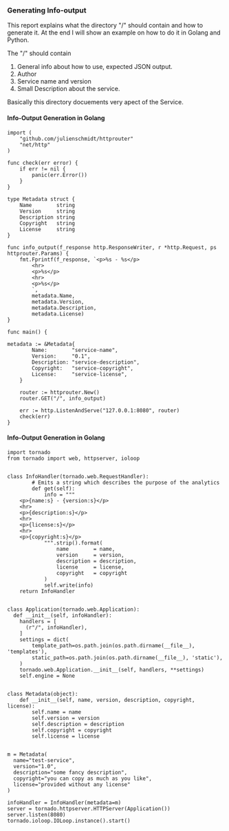 ### Generating Info-output

This report explains what the directory  "/" should contain and how to generate it. At the end I will show an example on how to do it in Golang and Python.

The "/" should contain
1. General info about how to use, expected JSON output.
2. Author
3. Service name and version
4. Small Description about the service.

Basically this directory docuements very apect of the Service.


#### Info-Output Generation in Golang

```
import (
    "github.com/julienschmidt/httprouter"
    "net/http"
)

func check(err error) {
    if err != nil {
        panic(err.Error())
    }
}

type Metadata struct {
    Name        string
    Version     string
    Description string
    Copyright   string
    License     string
}

func info_output(f_response http.ResponseWriter, r *http.Request, ps httprouter.Params) {
    fmt.Fprintf(f_response, `<p>%s - %s</p>
        <hr>
        <p>%s</p>
        <hr>
        <p>%s</p>
        `,
        metadata.Name,
        metadata.Version,
        metadata.Description,
        metadata.License)
}

func main() {
    
metadata := &Metadata{
        Name:        "service-name",
        Version:     "0.1",
        Description: "service-description",
        Copyright:   "service-copyright",
        License:     "service-license",
    }

    router := httprouter.New()
    router.GET("/", info_output)

    err := http.ListenAndServe("127.0.0.1:8080", router)
    check(err)
}

```

#### Info-Output Generation in Golang

```
import tornado
from tornado import web, httpserver, ioloop


class InfoHandler(tornado.web.RequestHandler):
        # Emits a string which describes the purpose of the analytics
        def get(self):
            info = """
	<p>{name:s} - {version:s}</p>
	<hr>
	<p>{description:s}</p>
	<hr>
	<p>{license:s}</p>
	<hr>
	<p>{copyright:s}</p>
            """.strip().format(
                name        = name,
                version     = version,
                description = description,
                license     = license,
                copyright   = copyright
            )
            self.write(info)
    return InfoHandler


class Application(tornado.web.Application):
  def __init__(self, infoHandler):
    handlers = [
      (r"/", infoHandler),
    ]
    settings = dict(
        template_path=os.path.join(os.path.dirname(__file__), 'templates'),
        static_path=os.path.join(os.path.dirname(__file__), 'static'),
    )
    tornado.web.Application.__init__(self, handlers, **settings)
    self.engine = None


class Metadata(object):
    def __init__(self, name, version, description, copyright, license):
        self.name = name
        self.version = version
        self.description = description
        self.copyright = copyright
        self.license = license


m = Metadata(
  name="test-service",
  version="1.0",
  description="some fancy description",
  copyright="you can copy as much as you like",
  license="provided without any license"
)

infoHandler = InfoHandler(metadata=m)
server = tornado.httpserver.HTTPServer(Application())
server.listen(8080)
tornado.ioloop.IOLoop.instance().start()

```
